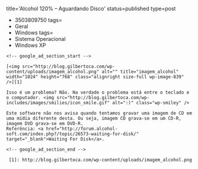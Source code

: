 title='Alcohol 120% &#8211; Aguardando Disco'
status=published
type=post
  - 3503809750
tags=
  - Geral
  - Windows
tags=
  - Sistema Operacional
  - Windows XP
~~~~~~
<!-- google_ad_section_start -->

[<img src="http://blog.gilbertoca.com/wp-content/uploads/imagem_alcohol.png" alt="" title="imagem_alcohol" width="1024" height="768" class="alignright size-full wp-image-839" />][1]

Isso é um problema? Não. Na verdade o problema está entre o teclado e o computador. <img src="http://blog.gilbertoca.com/wp-includes/images/smilies/icon_smile.gif" alt=":)" class="wp-smiley" /> 

Este software não nos avisa quando tentamos gravar uma imagem de CD em uma mídia diferente desta. Ou seja, imagem CD grava-se em um CD-R, imagem DVD grava-se em DVD-R.  
Referência: <a href="http://forum.alcohol-soft.com/index.php?/topic/26573-waiting-for-disk/" target="_blank">Waiting For Disk</a>.

<!-- google_ad_section_end -->

 [1]: http://blog.gilbertoca.com/wp-content/uploads/imagem_alcohol.png